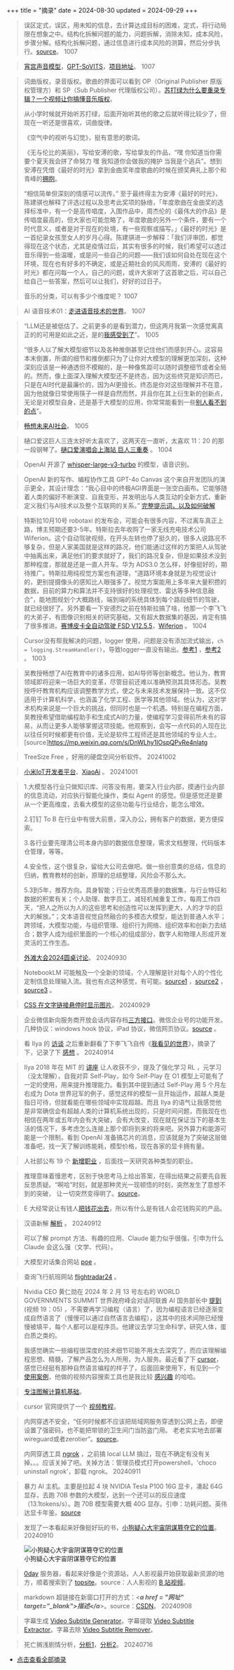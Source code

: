 +++
title = "摘录"
date = 2024-08-30
updated = 2024-09-29
+++

> 误区定式，误区，用未知的信息，去计算达成目标的困难，定式，将行动局限在想象之中。结构化拆解问题的能力，问题拆解，消除未知，成本风险，步骤分解。结构化拆解问题，通过信息进行成本风险的测算，然后分步执行。[source](https://www.bilibili.com/video/BV1mE11YtEzZ/?spm_id_from=333.1365.list.card_archive.click&vd_source=174b189b0a6353093f9f16b62575a061)。  1007

> [宵宫声音模型](https://www.bilibili.com/video/BV1Sj421Z7bp/?spm_id_from=333.999.0.0&vd_source=174b189b0a6353093f9f16b62575a061)，[GPT-SoVITS](https://www.bilibili.com/video/BV12g4y1m7Uw/?spm_id_from=333.788.video.desc.click&vd_source=174b189b0a6353093f9f16b62575a061)，[项目地址](https://www.bilibili.com/video/BV12g4y1m7Uw/?spm_id_from=333.788.video.desc.click&vd_source=174b189b0a6353093f9f16b62575a061)。   1007

> 词曲版权，录音版权。歌曲的界面可以看到 OP（Original Publisher 原版权管理方）和 SP（Sub Publisher 代理版权公司）。[苏打绿为什么要重录专辑？一个视频让你搞懂音乐版权](https://www.bilibili.com/video/BV1Ds4y1n74K/?spm_id_from=333.999.0.0&vd_source=174b189b0a6353093f9f16b62575a061)。    
> 
> 从小学时候就开始听苏打绿，后面开始听其他的歌之后就听得比较少了，但现在一听还是很喜欢，词曲旋律。
>
> 《空气中的视听与幻觉》，挺有意思的歌词。
> 
> 《无与伦比的美丽》，写给安溥的歌，写给挚友的作品，“嘿 你知道当你需要个夏天我会拼了命努力 嘿 我知道你会做我的掩护 当我是个逃兵”。想到安溥在凭借《最好的时光》拿到金曲奖年度歌曲的时候在颁奖典礼上那个和青峰的[拥抱](https://www.bilibili.com/video/BV1aP411e7Ke/?spm_id_from=333.337.search-card.all.click&vd_source=174b189b0a6353093f9f16b62575a061)。
> 
> “相信简单但深刻的情感可以流传。”
> 至于最终得主为安溥《最好的时光》，陈建骐也解释了评选过程以及思考此奖项的脉络，「年度歌曲在金曲奖的选择标准中，有一个是高传唱度，入围作品中，周杰伦的《最伟大的作品》是传唱度最高的，但大家也可能忽略了，年度歌曲的另外一个条件，要有一个时代意义，或者是对于现在的处境，有一些观察或描写。」《最好的时光》是一首纪录女孩至女人的岁月心得。陈建骐进一步解释：「我们评审团，都觉得现在这个状态，尤其是疫情过后，其实有很多的时候，我们希望可以透过音乐得到一些温暖，或是问一些自己的问题——我们该如何自处在现在这个环境，现在也有好多的不确定，或是近期社会的风风雨雨，安溥的《最好的时光》都在问每一个人，自己的问题，或许大家听了这首歌之后，可以自己给自己一些答案，然后可以让我们，好好的过日子。
>
> 音乐的分类，可以有多少个维度呢？
> 1007

> AI 语音技术01：[走进语音技术的世界](https://mp.weixin.qq.com/s/cDhQgK2gY3v6CysI9arPeQ)。    1007

> “LLM还是被低估了。之前更多的是看到潜力，但这两月我第一次感觉离真正的的可用是如此之近，是的[我感受到了](https://www.weibo.com/1751401422/OAgtt5fTT)”。   1005
>
> “很多人以了解大模型细节以及各种推倒甚至记住他们而感到开心。这容易本末倒置，所谓的细节和推倒都只为了让你对大模型的理解更加深刻，这种深刻应该是一种通透但不模糊的，是一种像焦距可以随时调整细节或者全局的。然而，像上面深入理解大模型还不是终态，因为这些终究是知识而已，只是在AI时代是最廉价的，因为AI更擅长。终态是你对这些理解并不在意，因为他就像日常使用筷子一样是自然而然，并且你在其上衍生新的创新点，无论是对模型自身，还是基于大模型的应用，你常常能看到一些[别人看不到的点](https://www.weibo.com/1751401422/OA95UbhDe?pagetype=profilefeed)”。

> [畅想未来AI社会](https://mp.weixin.qq.com/s/brk-39Qo0SBEyzJW89M8MQ)。   1005

> 樋口爱这巨人三连太好听太喜欢了，这两天在一直听，太喜欢 11：20 的那一段钢琴了。[樋口爱演唱会上海站 巨人三重奏](https://www.bilibili.com/video/BV1Ax4y1z7Vm/?spm_id_from=333.999.0.0&vd_source=174b189b0a6353093f9f16b62575a061) 。   1004

> OpenAI 开源了 [whisper-large-v3-turbo](https://huggingface.co/openai/whisper-large-v3-turbo) 的模型，语音识别。

>  OpenAI 新的写作、编程协作工具 GPT-4o Canvas 这个来自开发团队的演示更全，其设计理念：“我心目中的终极AGI界面是一张空白画布。它能够随着人类的偏好不断演变、自我变形，并发明出与人类互动的全新方式，重新定义我们与AI技术以及整个互联网的关系。”  [完整提示词，以及如何破解](https://baoyu.io/blog/prompt/full-prompt-chatgpt-4o-with-canvas?continueFlag=433e986c337f5d70e79146a955e26f9d)

> 特斯拉10月10号 robotaxi 的发布会，可能会有很多内容，不过离车真正上路，博主预期还要3-5年。特斯拉去年收购了一家无线充电技术公司 Wiferion。这个自动驾驶视频，在开头左转也停了挺久的，很多人说路况不够复杂，但是人家美国就是这样的路况，他们能通过这样的方案把人从驾驶中抽离出来，满足他们的要求就好了，我们的路况复杂，但是如果技术没到那种程度，那就是还是一直人开车。华为 ADS3.0 怎么样，好像挺好的，期待推广。特斯拉用纯视觉方案也有道理，“道路环境本身就是为视觉设计的，更别提摄像头的感知比人眼强多了。视觉方案能用上多年来大量积攒的数据，目前的算力和算法并不支持很好的处理视觉、雷达等多种信息融合”，能地图规划个大概路线，端到端的系统具体到每个路段细节的驾驶，就已经很好了。另外要看一下安德烈之前在特斯拉搞了啥，他那一个李飞飞的大弟子，有图像识别相关的研究基础，又有超大数据集的基因，肯定有搞了很多推进。[赛博皮卡全自动驾驶 FSD V12.5.5](https://www.bilibili.com/video/BV1X54ueBEC6/?spm_id_from=333.1365.list.card_archive.click&vd_source=174b189b0a6353093f9f16b62575a06)，[Wiferion](https://www.thepaper.cn/newsDetail_forward_24165826) 。   1004

> Cursor没有帮我解决的问题，logger 使用，问题是没有添加流式输出，`ch = logging.StreamHandler()`，导致logger一直没有输出。[参考1](https://cloud.tencent.com/developer/article/1587902) ，[参考2](https://blog.csdn.net/qq_44864833/article/details/138856587#:~:text=%E8%A7%A3%E5%86%B3%E6%96%B9%E6%B3%95%EF%BC%9A) 。    1003

> 吴教授畅想了AI在教育中的诸多应用，如AI导师等创新概念。他认为，教育领域即将迎来一场巨大的变革，尽管目前还难以准确预测其具体形态。吴教授呼吁教育机构应该调整教学方式，使之与未来技术发展保持一致。这不仅适用于计算机科学，也涵盖了化学工程、医学等其他领域。他认为，这对学术机构来说是一个巨大的挑战，但同时也是一个机遇。特别是在编程方面，吴教授希望借助编程助手和生成式AI的力量，使编程学习变得前所未有的容易，从而让更多人能够掌握这项技能。他观察到，会写一点代码的人现在比以往任何时候都更有价值，无论是软件工程师还是其他领域的专业人士。[source]https://mp.weixin.qq.com/s/DnWLhy1IOspQPvRe4nlatg

> TreeSize Free ，好用的硬盘空间分析软件。    20241002

> [小米IoT开发者平台](https://iot.mi.com/v2/new/doc/plugin/quickstart/quick-start)、[XiaoAi](https://xiaoai.mi.com/) 。  20241001

> 1.大模型各行业只做知识库、问答没有用，要深入行业内部，摸通行业内部的信息流动，对应执行智能化操作，类似 Agent 的感觉。但是感觉还是要从一个更高维度，去看大模型的这些功能与行业结合，能怎么增效。
> 
> 2.钉钉 To B 在行业中有很大前景，深入办公，拥有客户的数据，更方便探索。
> 
> 3.各行业要先理清公司本身内部的数据信息整理，需求文档整理，代码版本仓管理，等等。
> 
> 4.安全性，这个很复杂，留给大公司去做吧。做一些创意类的总结，信息的归纳，教育教材的创新，原理的总结整理，风险会不那么大。
> 
> 5.3到5年，推荐方向。具身智能；行业优秀高质量的数据集，与行业特征和数据的积累有关；个人助理、数字员工，减轻机械重复工作，每周工作四天，“把人之所以为人的这些思考和创造性可以发挥到更大，人的才华的巨大的解放。”；文本语音视觉自然融合的多模态大模型，能达到普通人水平；跨领域，大模型功能，与组织管理、组织行为网络、组织效率和创新力去结合；数字人成为组织里面的一个核心的组成部分，数字人和物理人形成开发灵活的工作生态。
> 
> [外滩大会2024圆桌讨论](https://www.bilibili.com/video/BV1cX4BeKEpQ/?spm_id_from=333.1365.top_right_bar_window_history.content.click&vd_source=174b189b0a6353093f9f16b62575a061)。 20240930

> NotebookLM 可能触及一个全新的领域，个人理解是针对每个人的个性化定制信息处理输入流。我也有点这种感觉，有可能。[source1](https://x.com/karpathy/status/1840137252686704925) ，[source2](https://mp.weixin.qq.com/s/1hqyb8SFBNVzrMkG8X1QEw) ，[source3](https://x.com/perplexity_ai/status/1834672028982690298) 。

> [CSS 在文字链接悬停时显示图片](https://geek-docs.com/css/css-ask-answer/59_css_display_image_on_text_link_hover_css_only.html#:~:text=CSS%E7%9A%84:h)。   20240929

> 企业微信新向服务商开放会话内容存档[三方接口](https://developer.work.weixin.qq.com/document/path/91201)。微信企业号的功能开发。几种协议：windows hook 协议，iPad 协议，微信网页协议。[source](https://x.com/OwenYoungZh/status/1815733196023382455) 。

> 看 Ilya 的 [访谈](https：//www.bilibili.com/video/BV12N411J7MY/？spm_id_from=333.880.my_history.page.click) 之后重新翻看了下李飞飞自传《[我看见的世界](https://book.douban.com/subject/36672955/)》，摘录了下，记录了下 [感想](/resource/03-book-the-world-i-see/) 。    20240914

> Ilya 2018 年在 MIT 的 [讲座](https://www.bilibili.com/video/BV1wb4y1M7iY/?spm_id_from=333.880.my_history.page.click) 让人收获不少，提及了强化学习 RL ，元学习（没太理解），自我对弈 Self-Play，如今 Self-Play 在 O1 模型上可能有了一定的使用，用来提升推理能力。看到其中提到通过 Self-Play 用 5 个月左右成为 Dota 世界冠军的例子，感觉这样的模型一旦开始运作，超越人类是指日可待，但就看能在哪些领域中实现超越。而且 Ilya 的语气让我感觉他是非常确信会有超越人类的计算机系统出现的，只是时间问题，而我现在也相信在两年或五年内会有大突破，会有大改变，现在就在保证当下的基本生活的情况下，多考虑怎么连接上那个即将到来的将来吧。另外算力和能源可能是一个限制，看到 OpenAI 准备搞芯片的消息，应该就是为了突破这层做准备吧，找一天了解训练能耗，模型价格，现在各家的显卡拥有量。

> 人社部公布 19 个 [新增职业](https://www.mohrss.gov.cn/xxgk2020/fdzdgknr/rcrs_4225/jnrc/202407/t20240731_523268.html) ，后面找一天研究各种类型的职业。

> 推理意味着慢思考，区别于快思考马上给出答案，在得出结果之前要先自我反思质疑。“啊哈”时刻，就是那种灵光一现顿悟的时刻，突然发生了意想不到的突破， 让一切突然变得明了。[source](https://www.weibo.com/1727858283/OwLx85ULG?pagetype=groupfeed)。   

> E 大经常说让有钱人[把钱花出去](https://www.weibo.com/7519797263/OwLhhz1C9?pagetype=groupfeed)，所以有什么是有钱人会花钱购买的产品。

> 汉语新解 [解析](https://mp.weixin.qq.com/s/whuutkmQzUBX50NjpB-I7A) 。 20240912
> 
> 可以了解 prompt 方法、有趣的应用、Claude 能力似乎很强，引申为什么 Claude 会这么强（文学、代码）。

> 大模型对话集合网站 [poe](https://poe.com/) 。

> 查询飞行航班网站 [flightradar24](https://www.flightradar24.com/) 。

> Nvidia CEO 黄仁勋在 2024 年 2 月 13 号左右的 WORLD GOVERNMENTS SUMMIT 世界政府峰会对话阿联酋 AI 国务部长中 [提到](https://www.bilibili.com/video/BV11C411479q/?spm_id_from=333.999.0.0&vd_source=19aca668850b8d744b996e0c9f666e09) (视频 19：05) ，不需要再学习编程（语言）了，因为编程语言已经逐渐变成自然语言了（慢慢可以通过自然语言去编程），这其中的技术间隙已经慢慢被填平，每个人都可以是程序员。他建议去学习生命科学，研究人体，蛋白质之类的。
>
> 我感觉确实一些编程很深度的技术细节可能不用太去深究了，而应该理解编程思想、精髓，了解产品怎么为人所用，为人服务。最近看了下 [cursor](https://cursorcasts.com/?continueFlag=fa0c37cc2574c69b4697fff79553113b)，感觉已经挺有那种自然语言编程的样子了，后面回来使用下，有见到一个 [使用案例](https://www.bilibili.com/video/BV1sxH9e3EfF/?spm_id_from=333.1365.top_right_bar_window_history.content.click&vd_source=174b189b0a6353093f9f16b62575a061)，他做的视频内容搜索工具也是我比较 [感兴趣](https://www.bilibili.com/video/BV1b1421874S/?spm_id_from=333.788.top_right_bar_window_history.content.click) 的哈哈。

> [专注图解计算机基础](xiaolincoding.com)。

> cursor 官网提供了一个 [视频教程](https://cursorcasts.com/?continueFlag=fa0c37cc2574c69b4697fff79553113b)。

> 内网穿透不安全，“任何时候都不应该把局域网服务穿透到公网上去，即便设置了强密码，也不能把带锁的卫生间门当防盗门用。
老老实实地去部署wireguard或者zerotier”。[source](https://t.bilibili.com/827095407374893097?spm_id_from=333.999.0.0)。
>
> 内网穿透工具 [ngrok](https://ngrok.com/) ，之前搞 local LLM 搞过，现在不确定有没有关掉。。。应该关掉了吧。关掉方法：管理员模式打开powershell，'choco uninstall ngrok'，卸载 ngrok。   20240911

> 暴力 AI 主机。主要是拉起 4 块 NVIDIA Tesla P100 16G 显卡，凑起 64G 显存，去跑 70B 参数的大模型，达到一个还可以的反应速度（13.1tokens/s）。跑 70B 模型需要大概 40G 显存。引申：功耗问题。英伟达显卡年鉴。[source](https://www.bilibili.com/video/BV1DH4y1c7gK/?spm_id_from=333.1007.tianma.4-3-13.click&vd_source=19aca668850b8d744b996e0c9f666e09)

> 发现了一本看起来好像挺好玩的书，[小狗疑心大宇宙阴谋篡夺它的位置](https://book.douban.com/subject/37021133/)。   20240910

<figure class="image-container">
  <img src="/resource/01-excerpt1.png" alt="小狗疑心大宇宙阴谋篡夺它的位置" />
  <figcaption class="image-caption">小狗疑心大宇宙阴谋篡夺它的位置</figcaption>
</figure>

> [0day](https://einverne.github.io/post/2015/05/what-is-0day-and-what-is-pt.html) 服务器，看起来好像是个资源站，人人影视最开始获取最新资源的地方，顺着搜索到了 [topsite](https://en.wikipedia.org/wiki/Topsite)。source：人人影视的 [B 站视频](https://www.bilibili.com/video/BV1eKpxe5EBe/?spm_id_from=333.1365.list.card_archive.click&vd_source=174b189b0a6353093f9f16b62575a061)。

> markdown 超链接在新窗口打开的方式：<***a href = "网址" target="_blank">描述</a***>。source：<a href = "https://blog.csdn.net/jingbin_/article/details/53075086">CSDN</a>。  20240908

> 字幕生成 [Video Subtitle Generator](https://github.com/YaoFANGUK/video-subtitle-generator)。字幕提取 [Video Subtitle Extractor](https://github.com/YaoFANGUK/video-subtitle-extractor)。字幕去除 [Video Subtitle Remover](https://github.com/YaoFANGUK/video-subtitle-remover/tree/main)。

> 死亡搁浅剧情分析，[分析1](https://www.bilibili.com/video/BV19B4y1n7jE/?spm_id_from=333.999.0.0&vd_source=174b189b0a6353093f9f16b62575a061)，[分析2](https://www.bilibili.com/video/BV1tV4y1i7Zo/?spm_id_from=333.999.list.card_archive.click&vd_source=174b189b0a6353093f9f16b62575a061)。    20240716

- [点击查看全部摘录](/resource/resource-all/)